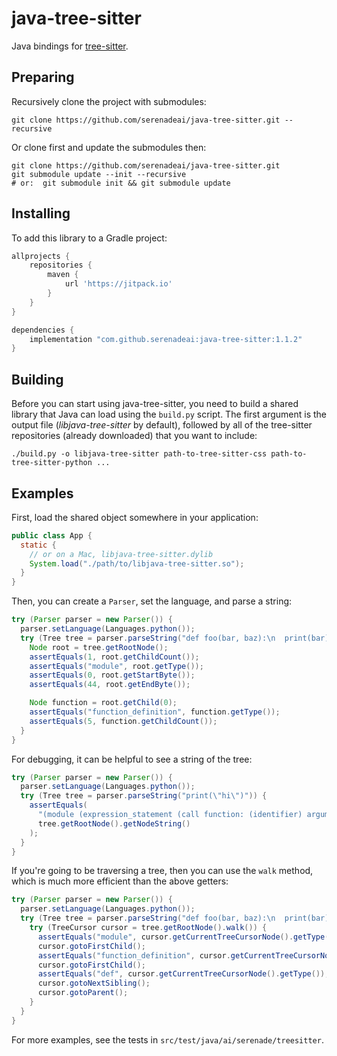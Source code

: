 # java-tree-sitter

Java bindings for [tree-sitter](https://tree-sitter.github.io/tree-sitter/).

## Preparing

Recursively clone the project with submodules:

```shell
git clone https://github.com/serenadeai/java-tree-sitter.git --recursive
```

Or clone first and update the submodules then:

```shell   
git clone https://github.com/serenadeai/java-tree-sitter.git
git submodule update --init --recursive  
# or:  git submodule init && git submodule update
```

## Installing

To add this library to a Gradle project:

```gradle
allprojects {
    repositories {
        maven { 
            url 'https://jitpack.io'
        }
    }
}

dependencies {
    implementation "com.github.serenadeai:java-tree-sitter:1.1.2"
}
```

## Building

Before you can start using java-tree-sitter, you need to build a shared library that Java can load using the `build.py`
script. The first argument is the output file (_libjava-tree-sitter_ by default), followed by all of the tree-sitter
repositories (already downloaded) that you want to include:

```shell
./build.py -o libjava-tree-sitter path-to-tree-sitter-css path-to-tree-sitter-python ...
```

## Examples

First, load the shared object somewhere in your application:

```java
public class App {
  static {
    // or on a Mac, libjava-tree-sitter.dylib
    System.load("./path/to/libjava-tree-sitter.so");
  }
}
```

Then, you can create a `Parser`, set the language, and parse a string:

```java
try (Parser parser = new Parser()) {
  parser.setLanguage(Languages.python());
  try (Tree tree = parser.parseString("def foo(bar, baz):\n  print(bar)\n  print(baz)")) {
    Node root = tree.getRootNode();
    assertEquals(1, root.getChildCount());
    assertEquals("module", root.getType());
    assertEquals(0, root.getStartByte());
    assertEquals(44, root.getEndByte());

    Node function = root.getChild(0);
    assertEquals("function_definition", function.getType());
    assertEquals(5, function.getChildCount());
  }
}
```

For debugging, it can be helpful to see a string of the tree:

```java
try (Parser parser = new Parser()) {
  parser.setLanguage(Languages.python());
  try (Tree tree = parser.parseString("print(\"hi\")")) {
    assertEquals(
      "(module (expression_statement (call function: (identifier) arguments: (argument_list (string)))))",
      tree.getRootNode().getNodeString()
    );
  }
}
```

If you're going to be traversing a tree, then you can use the `walk` method, which is much more efficient than the above
getters:

```java
try (Parser parser = new Parser()) {
  parser.setLanguage(Languages.python());
  try (Tree tree = parser.parseString("def foo(bar, baz):\n  print(bar)\n  print(baz)")) {
    try (TreeCursor cursor = tree.getRootNode().walk()) {
      assertEquals("module", cursor.getCurrentTreeCursorNode().getType());
      cursor.gotoFirstChild();
      assertEquals("function_definition", cursor.getCurrentTreeCursorNode().getType());
      cursor.gotoFirstChild();
      assertEquals("def", cursor.getCurrentTreeCursorNode().getType());
      cursor.gotoNextSibling();
      cursor.gotoParent();
    }
  }
}
```

For more examples, see the tests in `src/test/java/ai/serenade/treesitter`.
